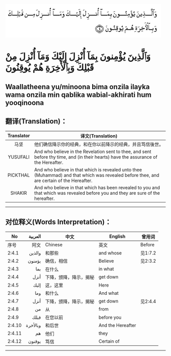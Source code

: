 ![002_004](images/002_004.gif)

# وَٱلَّذِينَ يُؤْمِنونَ بِمَآ أُنْزِلَ إِلَيْكَ وَمَآ أُنْزِلَ مِنْ قَبْلِكَ وَبِٱلْأَخِرَةِ هُمْ يُوقِنُونَ

## Waallatheena yu/minoona bima onzila ilayka wama onzila min qablika wabial-akhirati hum yooqinoona

## 翻译(Translation)：

| Translator | 译文(Translation)                                            |
|:----------:| ------------------------------------------------------------ |
| 马坚       | 他们确信降示你的经典，和在你以前降示的经典，并且笃信後世。   |
| YUSUFALI   | And who believe in the Revelation sent to thee, and sent before thy time, and (in their hearts) have the assurance of the Hereafter. |
| PICKTHAL   | And who believe in that which is revealed unto thee (Muhammad) and that which was revealed before thee, and are certain of the Hereafter. |
| SHAKIR     | And who believe in that which has been revealed to you and that which was revealed before you and they are sure of the hereafter. |

---

## 对位释义(Words Interpretation)：

| No     | العربية  | 中文                   | English           | 曾用词  |
| ------ | --------:| ---------------------- | ----------------- | ------- |
| 序号   | 阿文     | Chinese                | 英文              | Before  |
| 2:4.1  | والذين   | 和那些                 | and whose         | 见1:7.2 |
| 2:4.2  | يؤمنون   | 确信，相信             | Believe           | 见2:3.2 |
| 2:4.3  | بما      | 在什么                 | in what           |         |
| 2:4.4  | أنزل     | 下降，颁降，降示，揭秘 | get down          |         |
| 2:4.5  | إليك     | 这，这里               | Here              |         |
| 2:4.6  | وما      | 和什么                 | And what          |         |
| 2:4.7  | أنزل     | 下降，颁降，降示，揭秘 | get down          | 见2:4.4 |
| 2:4.8  | من       | 从                     | from              |         |
| 2:4.9  | قبلك     | 在您以前               | before you        |         |
| 2:4.10 | وبالأخرة | 和后世                 | And the Hereafter |         |
| 2:4.11 | هم       | 他们                   | they              |         |
| 2:4.12 | يوقنون   | 笃信                   | Certain of        |         |

---
